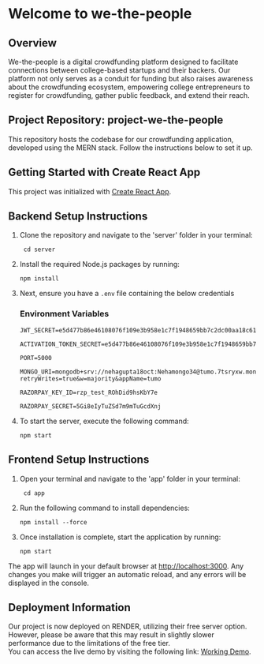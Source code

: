 # Welcome to we-the-people

## Overview
We-the-people is a digital crowdfunding platform designed to facilitate connections between college-based startups and their backers. Our platform not only serves as a conduit for funding but also raises awareness about the crowdfunding ecosystem, empowering college entrepreneurs to register for crowdfunding, gather public feedback, and extend their reach.

## Project Repository: project-we-the-people
This repository hosts the codebase for our crowdfunding application, developed using the MERN stack. Follow the instructions below to set it up.

## Getting Started with Create React App
This project was initialized with [Create React App](https://github.com/neha181992/project-we-the-people).

## Backend Setup Instructions
1. Clone the repository and navigate to the 'server' folder in your terminal:
   ```
    cd server
    ```
2. Install the required Node.js packages by running:
    ```
    npm install
    ```
3. Next, ensure you have a `.env` file containing the below credentials

    ### Environment Variables

    ```
    JWT_SECRET=e5d477b86e46108076f109e3b958e1c7f1948659bb7c2dc00aa18c61a474b81d

    ACTIVATION_TOKEN_SECRET=e5d477b86e46108076f109e3b958e1c7f1948659bb7c2dc00aa18c61a474b81d

    PORT=5000

    MONGO_URI=mongodb+srv://nehagupta18oct:Nehamongo34@tumo.7tsryxw.mongodb.net/?retryWrites=true&w=majority&appName=tumo

    RAZORPAY_KEY_ID=rzp_test_ROhDid9hsKbY7e

    RAZORPAY_SECRET=5Gi8eIyTuZSd7m9mTuGcdXnj
    ```
4. To start the server, execute the following command:
    ```
    npm start
    ```


## Frontend Setup Instructions
1. Open your terminal and navigate to the 'app' folder in your terminal:
   ```
    cd app
    ```
2. Run the following command to install dependencies:
    ```
    npm install --force
    ```
3. Once installation is complete, start the application by running:
    ```
    npm start
    ```

The app will launch in your default browser at [http://localhost:3000](http://localhost:3000). Any changes you make will trigger an automatic reload, and any errors will be displayed in the console.


## Deployment Information
Our project is now deployed on RENDER, utilizing their free server option. However, please be aware that this may result in slightly slower performance due to the limitations of the free tier.\
 You can access the live demo by visiting the following link: [Working Demo](https://mernfront-t2t1.onrender.com/).



